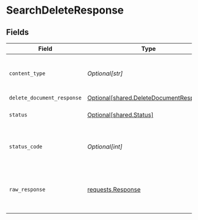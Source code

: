 # SearchDeleteResponse


## Fields

| Field                                                                                        | Type                                                                                         | Required                                                                                     | Description                                                                                  |
| -------------------------------------------------------------------------------------------- | -------------------------------------------------------------------------------------------- | -------------------------------------------------------------------------------------------- | -------------------------------------------------------------------------------------------- |
| `content_type`                                                                               | *Optional[str]*                                                                              | :heavy_check_mark:                                                                           | HTTP response content type for this operation                                                |
| `delete_document_response`                                                                   | [Optional[shared.DeleteDocumentResponse]](undefined/models/shared/deletedocumentresponse.md) | :heavy_minus_sign:                                                                           | OK                                                                                           |
| `status`                                                                                     | [Optional[shared.Status]](undefined/models/shared/status.md)                                 | :heavy_minus_sign:                                                                           | Default error response                                                                       |
| `status_code`                                                                                | *Optional[int]*                                                                              | :heavy_check_mark:                                                                           | HTTP response status code for this operation                                                 |
| `raw_response`                                                                               | [requests.Response](https://requests.readthedocs.io/en/latest/api/#requests.Response)        | :heavy_minus_sign:                                                                           | Raw HTTP response; suitable for custom response parsing                                      |
